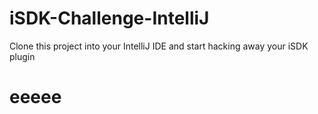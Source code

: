 # iSDK-Challenge-IntelliJ
Clone this project into your IntelliJ IDE and start hacking away your iSDK plugin 
# eeeee